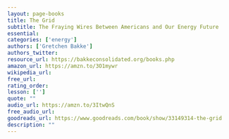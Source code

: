 ```yaml
---
layout: page-books
title: The Grid
subtitle: The Fraying Wires Between Americans and Our Energy Future
essential: 
categories: ['energy']
authors: ['Gretchen Bakke']
authors_twitter: 
resource_url: https://bakkeconsolidated.org/books.php
amazon_url: https://amzn.to/3O1mywr
wikipedia_url: 
free_url: 
rating_order: 
lesson: ['']
quote: ""
audio_url: https://amzn.to/3ItwQnS
free_audio_url: 
goodreads_url: https://www.goodreads.com/book/show/33149314-the-grid
description: ""
---
```

